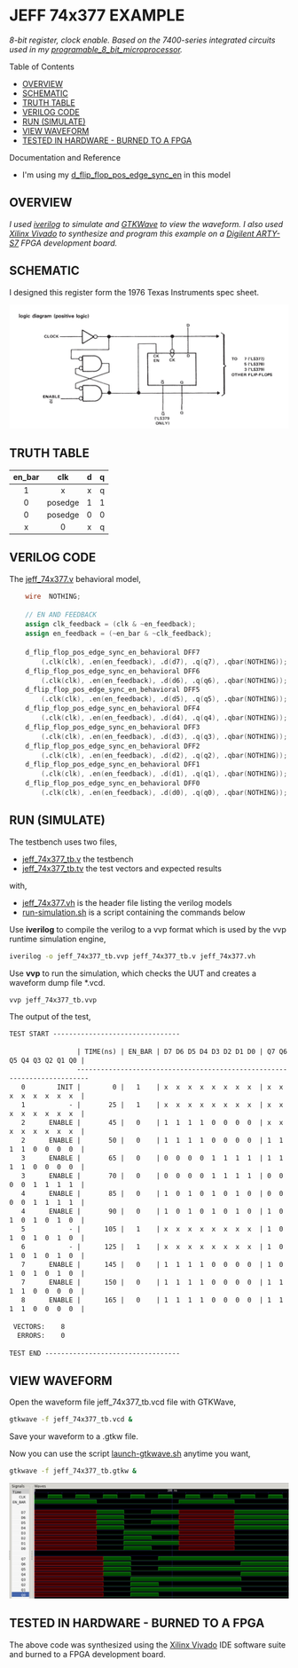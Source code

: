 # JEFF 74x377 EXAMPLE

_8-bit register, clock enable.
Based on the 7400-series integrated circuits used in my
[programable_8_bit_microprocessor](https://github.com/JeffDeCola/my-verilog-examples/tree/master/systems/microprocessors/programable_8_bit_microprocessor)._

Table of Contents

* [OVERVIEW](https://github.com/JeffDeCola/my-verilog-examples/tree/master/sequential-logic/registers/jeff_74x377#overview)
* [SCHEMATIC](https://github.com/JeffDeCola/my-verilog-examples/tree/master/sequential-logic/registers/jeff_74x377#schematic)
* [TRUTH TABLE](https://github.com/JeffDeCola/my-verilog-examples/tree/master/sequential-logic/registers/jeff_74x377#truth-table)
* [VERILOG CODE](https://github.com/JeffDeCola/my-verilog-examples/tree/master/sequential-logic/registers/jeff_74x377#verilog-code)
* [RUN (SIMULATE)](https://github.com/JeffDeCola/my-verilog-examples/tree/master/sequential-logic/registers/jeff_74x377#run-simulate)
* [VIEW WAVEFORM](https://github.com/JeffDeCola/my-verilog-examples/tree/master/sequential-logic/registers/jeff_74x377#view-waveform)
* [TESTED IN HARDWARE - BURNED TO A FPGA](https://github.com/JeffDeCola/my-verilog-examples/tree/master/sequential-logic/registers/jeff_74x377#tested-in-hardware---burned-to-a-fpga)

Documentation and Reference

* I'm using my
  [d_flip_flop_pos_edge_sync_en](https://github.com/JeffDeCola/my-verilog-examples/tree/master/basic-code/sequential-logic/d_flip_flop_pos_edge_sync_en)
  in this model

## OVERVIEW

_I used
[iverilog](https://github.com/JeffDeCola/my-cheat-sheets/tree/master/hardware/tools/simulation/iverilog-cheat-sheet)
to simulate and
[GTKWave](https://github.com/JeffDeCola/my-cheat-sheets/tree/master/hardware/tools/simulation/gtkwave-cheat-sheet)
to view the waveform. I also used
[Xilinx Vivado](https://github.com/JeffDeCola/my-cheat-sheets/tree/master/hardware/tools/synthesis/xilinx-vivado-cheat-sheet)
to synthesize and program this example on a
[Digilent ARTY-S7](https://github.com/JeffDeCola/my-cheat-sheets/tree/master/hardware/development/fpga-development-boards/digilent-arty-s7-cheat-sheet)
FPGA development board._

## SCHEMATIC

I designed this register form the 1976 Texas Instruments spec sheet.

![IMAGE - ti-74x377-schematic.jpg - IMAGE](../../../docs/pics/sequential-logic/ti-74x377-schematic.jpg)

## TRUTH TABLE

| en_bar | clk     | d  | q |
|:------:|:-------:|:--:|:-:|
|  1     | x       | x  | q |
|  0     | posedge | 1  | 1 |
|  0     | posedge | 0  | 0 |
|  x     |  0      | x  | q |

## VERILOG CODE

The
[jeff_74x377.v](https://github.com/JeffDeCola/my-verilog-examples/blob/master/sequential-logic/registers/jeff_74x377/jeff_74x377.v)
behavioral model,

```verilog
    wire  NOTHING;

    // EN AND FEEDBACK
    assign clk_feedback = (clk & ~en_feedback);
    assign en_feedback = (~en_bar & ~clk_feedback);

    d_flip_flop_pos_edge_sync_en_behavioral DFF7
        (.clk(clk), .en(en_feedback), .d(d7), .q(q7), .qbar(NOTHING));
    d_flip_flop_pos_edge_sync_en_behavioral DFF6
        (.clk(clk), .en(en_feedback), .d(d6), .q(q6), .qbar(NOTHING));
    d_flip_flop_pos_edge_sync_en_behavioral DFF5
        (.clk(clk), .en(en_feedback), .d(d5), .q(q5), .qbar(NOTHING));
    d_flip_flop_pos_edge_sync_en_behavioral DFF4
        (.clk(clk), .en(en_feedback), .d(d4), .q(q4), .qbar(NOTHING));
    d_flip_flop_pos_edge_sync_en_behavioral DFF3
        (.clk(clk), .en(en_feedback), .d(d3), .q(q3), .qbar(NOTHING));
    d_flip_flop_pos_edge_sync_en_behavioral DFF2
        (.clk(clk), .en(en_feedback), .d(d2), .q(q2), .qbar(NOTHING));
    d_flip_flop_pos_edge_sync_en_behavioral DFF1
        (.clk(clk), .en(en_feedback), .d(d1), .q(q1), .qbar(NOTHING));
    d_flip_flop_pos_edge_sync_en_behavioral DFF0
        (.clk(clk), .en(en_feedback), .d(d0), .q(q0), .qbar(NOTHING));
```

## RUN (SIMULATE)

The testbench uses two files,

* [jeff_74x377_tb.v](https://github.com/JeffDeCola/my-verilog-examples/blob/master/sequential-logic/registers/jeff_74x377/jeff_74x377_tb.v)
  the testbench
* [jeff_74x377_tb.tv](https://github.com/JeffDeCola/my-verilog-examples/blob/master/sequential-logic/registers/jeff_74x377/jeff_74x377_tb.tv)
  the test vectors and expected results

with,

* [jeff_74x377.vh](https://github.com/JeffDeCola/my-verilog-examples/blob/master/sequential-logic/registers/jeff_74x377/jeff_74x377.vh)
  is the header file listing the verilog models
* [run-simulation.sh](https://github.com/JeffDeCola/my-verilog-examples/blob/master/sequential-logic/registers/jeff_74x377/run-simulation.sh)
  is a script containing the commands below

Use **iverilog** to compile the verilog to a vvp format
which is used by the vvp runtime simulation engine,

```bash
iverilog -o jeff_74x377_tb.vvp jeff_74x377_tb.v jeff_74x377.vh
```

Use **vvp** to run the simulation, which checks the UUT
and creates a waveform dump file *.vcd.

```bash
vvp jeff_74x377_tb.vvp
```

The output of the test,

```text
TEST START --------------------------------

                 | TIME(ns) | EN_BAR | D7 D6 D5 D4 D3 D2 D1 D0 | Q7 Q6 Q5 Q4 Q3 Q2 Q1 Q0 |
                 -------------------------------------------------------------------------
   0        INIT |        0 |   1    | x  x  x  x  x  x  x  x  | x  x  x  x  x  x  x  x  |
   1           - |       25 |   1    | x  x  x  x  x  x  x  x  | x  x  x  x  x  x  x  x  |
   2      ENABLE |       45 |   0    | 1  1  1  1  0  0  0  0  | x  x  x  x  x  x  x  x  |
   2      ENABLE |       50 |   0    | 1  1  1  1  0  0  0  0  | 1  1  1  1  0  0  0  0  |
   3      ENABLE |       65 |   0    | 0  0  0  0  1  1  1  1  | 1  1  1  1  0  0  0  0  |
   3      ENABLE |       70 |   0    | 0  0  0  0  1  1  1  1  | 0  0  0  0  1  1  1  1  |
   4      ENABLE |       85 |   0    | 1  0  1  0  1  0  1  0  | 0  0  0  0  1  1  1  1  |
   4      ENABLE |       90 |   0    | 1  0  1  0  1  0  1  0  | 1  0  1  0  1  0  1  0  |
   5           - |      105 |   1    | x  x  x  x  x  x  x  x  | 1  0  1  0  1  0  1  0  |
   6           - |      125 |   1    | x  x  x  x  x  x  x  x  | 1  0  1  0  1  0  1  0  |
   7      ENABLE |      145 |   0    | 1  1  1  1  0  0  0  0  | 1  0  1  0  1  0  1  0  |
   7      ENABLE |      150 |   0    | 1  1  1  1  0  0  0  0  | 1  1  1  1  0  0  0  0  |
   8      ENABLE |      165 |   0    | 1  1  1  1  0  0  0  0  | 1  1  1  1  0  0  0  0  |

 VECTORS:    8
  ERRORS:    0

TEST END ----------------------------------
```

## VIEW WAVEFORM

Open the waveform file jeff_74x377_tb.vcd file with GTKWave,

```bash
gtkwave -f jeff_74x377_tb.vcd &
```

Save your waveform to a .gtkw file.

Now you can use the script
[launch-gtkwave.sh](https://github.com/JeffDeCola/my-verilog-examples/blob/master/launch-GTKWave-script/launch-gtkwave.sh)
anytime you want,

```bash
gtkwave -f jeff_74x377_tb.gtkw &
```

![jeff_74x377-waveform.jpg](../../../docs/pics/sequential-logic/jeff_74x377-waveform.jpg)

## TESTED IN HARDWARE - BURNED TO A FPGA

The above code was synthesized using the
[Xilinx Vivado](https://github.com/JeffDeCola/my-cheat-sheets/tree/master/hardware/tools/synthesis/xilinx-vivado-cheat-sheet)
IDE software suite and burned to a FPGA development board.

